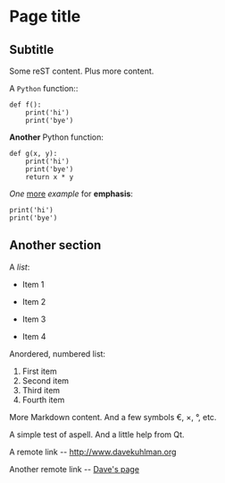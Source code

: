 # Page title

## Subtitle

Some reST content.  Plus more content.

A `Python` function::

    def f():
        print('hi')
        print('bye')

**Another** Python function:

```
def g(x, y):
    print('hi')
    print('bye')
    return x * y
```

_One_ <u>more</u> *example* for **emphasis**:

    print('hi')
    print('bye')

## Another section

A *list*:

- Item 1

- Item 2

- Item 3

- Item 4

Anordered, numbered list:

1. First item
1. Second item
1. Third item
1. Fourth item


More Markdown content.  And a few symbols &euro;, &times;, &deg;, etc.

A simple test of aspell.  And a little help from Qt.

A remote link -- http://www.davekuhlman.org

Another remote link -- [Dave's page](http://www.davekuhlman.org)
